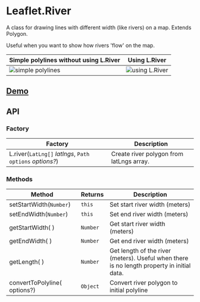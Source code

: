# Leaflet.River

A class for drawing lines with different width (like rivers) on a map. Extends Polygon.

Useful when you want to show how rivers 'flow' on the map.

Simple polylines without using L.River | Using L.River
------|------
![simple polylines](https://github.com/ggolikov/Leaflet.River/tree/master/example/images/1.png) |![using L.River](https://github.com/ggolikov/Leaflet.River/tree/master/example/images/2.png)

## [Demo](https://ggolikov.github.io/Leaflet.River/example/)

## API
### Factory
Factory|Description
-------|-----------
L.river(`LatLng[]` _latlngs_, `Path options` _options?_)| Create river polygon from latLngs array.

### Methods
Method|Returns|Description
------|-------|-----------
setStartWidth(`Number`)|`this`|Set start river width (meters)
setEndWidth(`Number`)|`this`|Set end river width (meters)
getStartWidth( )|`Number`|Get start river width (meters)
getEndWidth( )|`Number`|Get end river width (meters)
getLength( )|`Number`|Get length of the river (meters). Useful when there is no length property in initial data.
convertToPolyline(<options> options?)|`Object`|Convert river polygon to initial polyline
